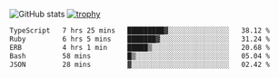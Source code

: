 ![GitHub stats](https://github-readme-stats.vercel.app/api?username=ksk001100&show_icons=true&theme=tokyonight)
[![trophy](https://github-profile-trophy.vercel.app/?username=ksk001100&theme=onedark)](https://github.com/ryo-ma/github-profile-trophy)

<!--START_SECTION:waka-->

```txt
TypeScript   7 hrs 25 mins   █████████▓░░░░░░░░░░░░░░░   38.12 %
Ruby         6 hrs 5 mins    ███████▓░░░░░░░░░░░░░░░░░   31.24 %
ERB          4 hrs 1 min     █████▒░░░░░░░░░░░░░░░░░░░   20.68 %
Bash         58 mins         █▒░░░░░░░░░░░░░░░░░░░░░░░   05.04 %
JSON         28 mins         ▓░░░░░░░░░░░░░░░░░░░░░░░░   02.42 %
```

<!--END_SECTION:waka-->

